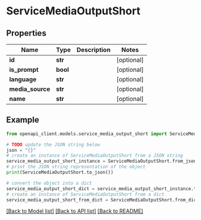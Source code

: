 # ServiceMediaOutputShort


## Properties

Name | Type | Description | Notes
------------ | ------------- | ------------- | -------------
**id** | **str** |  | [optional] 
**is_prompt** | **bool** |  | [optional] 
**language** | **str** |  | [optional] 
**media_source** | **str** |  | [optional] 
**name** | **str** |  | [optional] 

## Example

```python
from openapi_client.models.service_media_output_short import ServiceMediaOutputShort

# TODO update the JSON string below
json = "{}"
# create an instance of ServiceMediaOutputShort from a JSON string
service_media_output_short_instance = ServiceMediaOutputShort.from_json(json)
# print the JSON string representation of the object
print(ServiceMediaOutputShort.to_json())

# convert the object into a dict
service_media_output_short_dict = service_media_output_short_instance.to_dict()
# create an instance of ServiceMediaOutputShort from a dict
service_media_output_short_from_dict = ServiceMediaOutputShort.from_dict(service_media_output_short_dict)
```
[[Back to Model list]](../README.md#documentation-for-models) [[Back to API list]](../README.md#documentation-for-api-endpoints) [[Back to README]](../README.md)


